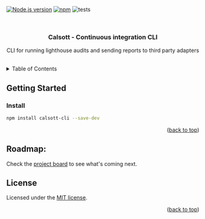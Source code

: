 <a name="readme-top"></a>

[![Node.js version][nodejs-badge]][nodejs]
[![npm][npm-badge]][npm]
![tests][tests-ci-badge]

<br />
<div align="center">
  <h3 align="center">Calsott - Continuous integration CLI</h3>
  <p align="center">
    CLI for running lighthouse audits and sending reports to third party adapters
  </p>
</div>
<br />

<details>
  <summary>Table of Contents</summary>
  <ol>
    <li>
      <a href="#getting-started">Getting Started</a>
      <ul>
        <li><a href="#install">Install</a></li>
      </ul>
    </li>
    <li><a href="#roadmap">Roadmap</a></li>
    <li><a href="#license">License</a></li>
  </ol>
</details>

## Getting Started

### Install

```bash
npm install calsott-cli --save-dev
```

<p align="right">(<a href="#readme-top">back to top</a>)</p>

## Roadmap:

Check the [project board][project-board] to see what's coming next.

## License

Licensed under the [MIT license][license].

<p align="right">(<a href="#readme-top">back to top</a>)</p>

<!-- Badges -->
[nodejs-badge]: https://img.shields.io/badge/Node.js-%3E=18.0-blue.svg
[nodejs]: https://nodejs.org/dist/latest-v18.x/docs/api/

[npm-badge]: https://img.shields.io/badge/npm-%3E=v9.0.0-blue
[npm]: https://docs.npmjs.com/cli/v9

[tests-ci-badge]: https://github.com/calsott/ci-cli/actions/workflows/tests.yml/badge.svg?branch=main&style=for-the-badge

<!-- Stuff -->
[license]: https://github.com/calsott/ci-cli/blob/main/LICENSE.md
[project-board]: https://github.com/orgs/calsott/projects/1/views/2